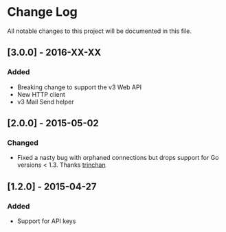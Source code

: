 # Change Log
All notable changes to this project will be documented in this file.

## [3.0.0] - 2016-XX-XX
### Added
- Breaking change to support the v3 Web API
- New HTTP client
- v3 Mail Send helper

## [2.0.0] - 2015-05-02
### Changed
- Fixed a nasty bug with orphaned connections but drops support for Go versions < 1.3. Thanks [trinchan](https://github.com/sendgrid/sendgrid-go/pull/24)

## [1.2.0] - 2015-04-27
### Added
- Support for API keys


